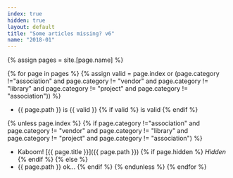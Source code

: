 ```yaml
---
index: true
hidden: true
layout: default
title: "Some articles missing? v6"
name: "2018-01"
---
```

{% assign pages = site.[page.name] %}

{% for page in pages %}
{% assign valid = page.index or (page.category !="association" and page.category != "vendor" and page.category != "library" and page.category != "project" and page.category != "association")) %}
- {{ page.path }} is {{ valid }} {% if valid %} is valid {% endif %}

{% unless page.index %} 
{% if page.category !="association" and page.category != "vendor" and page.category != "library" and page.category != "project" and page.category != "association") %}
   - Kaboom! [{{ page.title }}]({{ page.path }}) {% if page.hidden %} *Hidden* {% endif %}
{% else %}
   - {{ page.path }} ok...
{% endif %}
{% endunless %}
{% endfor %}
